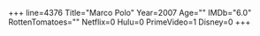 +++
line=4376
Title="Marco Polo"
Year=2007
Age=""
IMDb="6.0"
RottenTomatoes=""
Netflix=0
Hulu=0
PrimeVideo=1
Disney=0
+++

